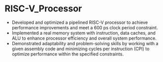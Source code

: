 # RISC-V_Processor
- Developed and optimized a pipelined RISC-V processor to achieve performance improvements and meet a 600 ps clock period constraint.
- Implemented a real memory system with instruction, data caches, and ALU to enhance processor efficiency and overall system performance.
- Demonstrated adaptability and problem-solving skills by working with a given assembly code and minimizing cycles per instruction (CPI) to optimize performance within the specified constraints.